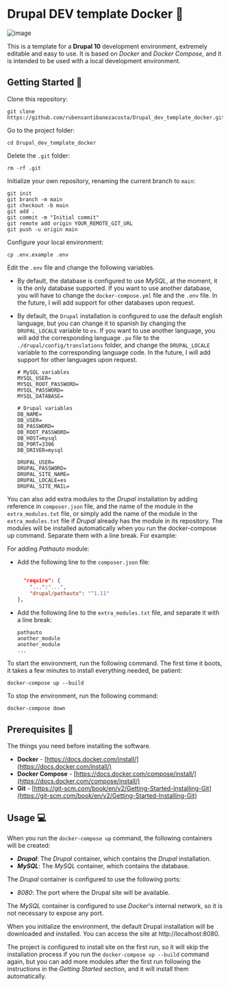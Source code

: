 # Drupal DEV template Docker :whale:

![image](https://user-images.githubusercontent.com/44450566/224563133-f92370ad-38a7-473d-b352-6b9a39b605f7.png)


This is a template for a **Drupal 10** development environment, extremely editable and easy to use. It is based on *Docker* and *Docker Compose*, and it is intended to be used with a local development environment.



## Getting Started :rocket:

Clone this repository:
    


    git clone https://github.com/rubensantibanezacosta/Drupal_dev_template_docker.git

  

Go to the project folder:
    

    cd Drupal_dev_template_docker


Delete the `.git` folder:
    

    rm -rf .git


Initialize your own repository, renaming the current branch to `main`: 

    git init
    git branch -m main
    git checkout -b main
    git add .
    git commit -m "Initial commit"
    git remote add origin YOUR_REMOTE_GIT_URL
    git push -u origin main



Configure your local environment:
    
 
    cp .env.example .env
   

Edit the `.env` file and change the following variables. 

- By default, the database is configured to use *MySQL*, at the moment, it is the only database supported. If you want to use another database, you will have to change the `docker-compose.yml` file and the `.env` file. In the future, I will add support for other databases upon request.

- By default, the `Drupal` installation is configured to use the default english language, but you can change it to spanish by changing the `DRUPAL_LOCALE` variable to `es`. If you want to use another language, you will add the corresponding language `.po` file to the `./drupal/config/translations` folder, and change the `DRUPAL_LOCALE` variable to the corresponding language code. In the future, I will add support for other languages upon request.

    ```
    # MySQL variables
    MYSQL_USER=
    MYSQL_ROOT_PASSWORD=
    MYSQL_PASSWORD=
    MYSQL_DATABASE=

    # Drupal variables
    DB_NAME=
    DB_USER=
    DB_PASSWORD=
    DB_ROOT_PASSWORD=
    DB_HOST=mysql
    DB_PORT=3306
    DB_DRIVER=mysql

    DRUPAL_USER=
    DRUPAL_PASSWORD=
    DRUPAL_SITE_NAME=
    DRUPAL_LOCALE=es
    DRUPAL_SITE_MAIL=

    ```

You can also add extra modules to the *Drupal* installation by adding reference in `composer.json`  file, and the name of the module in the `extra_modules.txt` file, or simply add the name of the module in the `extra_modules.txt` file if *Drupal* already has the module in its repository. The modules will be installed automatically when you run the docker-compose up command. Separate them with a line break. For example:

For adding *Pathauto* module:

- Add the following line to the `composer.json` file:
    

    
    ```json

      "require": {
        "...":"...",
        "drupal/pathauto": "^1.11"
    },

    ```
- Add the following line to the `extra_modules.txt` file, and separate it with a line break:
    
    ```
    pathauto
    another_module
    another_module
    ...
    ```

To start the environment, run the following command. The first time it boots, it takes a few minutes to install everything needed, be patient:
    

    docker-compose up --build
  

To stop the environment, run the following command:
    
  

    docker-compose down

   


## Prerequisites :page_with_curl:

The things you need before installing the software.

* **Docker** - [https://docs.docker.com/install/](https://docs.docker.com/install/)
* **Docker Compose** - [https://docs.docker.com/compose/install/](https://docs.docker.com/compose/install/)
* **Git** - [https://git-scm.com/book/en/v2/Getting-Started-Installing-Git](https://git-scm.com/book/en/v2/Getting-Started-Installing-Git)



## Usage :computer:

When you run the `docker-compose up` command, the following containers will be created:

* ***Drupal***: The *Drupal* container, which contains the *Drupal* installation.
* ***MySQL***: The *MySQL* container, which contains the database.

The *Drupal* container is configured to use the following ports:

* _8080_: The port where the Drupal site will be available.

The *MySQL* container is configured to use *Docker*'s internal network, so it is not necessary to expose any port.

When you initialize the environment, the default Drupal installation will be downloaded and installed. You can access the site at http://localhost:8080. 


The project is configured to install site on the first run, so it will skip the installation process if you run the `docker-compose up --build` command again, but you can add more modules after the first run following the instructions in the *Getting Started* section, and it will install them automatically.



